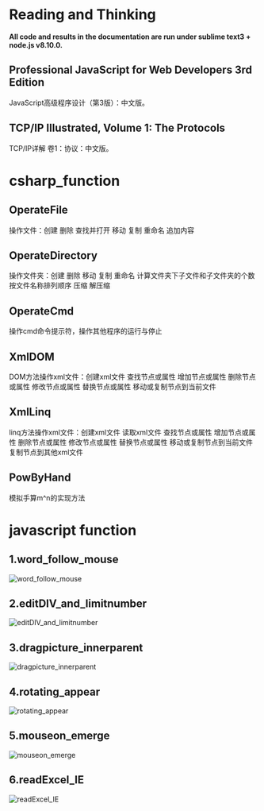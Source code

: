 # Reading and Thinking
**All code and results in the documentation are run under sublime text3 + node.js v8.10.0.**
## Professional JavaScript for Web Developers 3rd Edition
JavaScript高级程序设计（第3版）：中文版。
## TCP/IP Illustrated, Volume 1: The Protocols
TCP/IP详解 卷1：协议：中文版。

# csharp_function
## OperateFile
操作文件：创建 删除 查找并打开 移动 复制 重命名 追加内容
## OperateDirectory
操作文件夹：创建 删除 移动 复制 重命名 计算文件夹下子文件和子文件夹的个数 按文件名称排列顺序 压缩 解压缩
## OperateCmd
操作cmd命令提示符，操作其他程序的运行与停止
## XmlDOM
DOM方法操作xml文件：创建xml文件 查找节点或属性 增加节点或属性 删除节点或属性 修改节点或属性 替换节点或属性 移动或复制节点到当前文件
## XmlLinq
linq方法操作xml文件：创建xml文件 读取xml文件 查找节点或属性 增加节点或属性 删除节点或属性 修改节点或属性 替换节点或属性 移动或复制节点到当前文件 复制节点到其他xml文件
## PowByHand
模拟手算m^n的实现方法

# javascript function
## 1.word_follow_mouse  
![word_follow_mouse](word_follow_mouse/word_follow_mouse.gif)
## 2.editDIV_and_limitnumber  
![editDIV_and_limitnumber](editDIV_and_limitnumber/editDIV_and_limitnumber.gif)
## 3.dragpicture_innerparent  
![dragpicture_innerparent](dragpicture_innerparent/dragpicture_innerparent.gif)
## 4.rotating_appear  
![rotating_appear](rotating_appear/rotating_appear.gif)
## 5.mouseon_emerge  
![mouseon_emerge](mouseon_emerge/mouseon_emerge.gif)
## 6.readExcel_IE  
![readExcel_IE](readExcel_IE/readExcel_IE.gif)